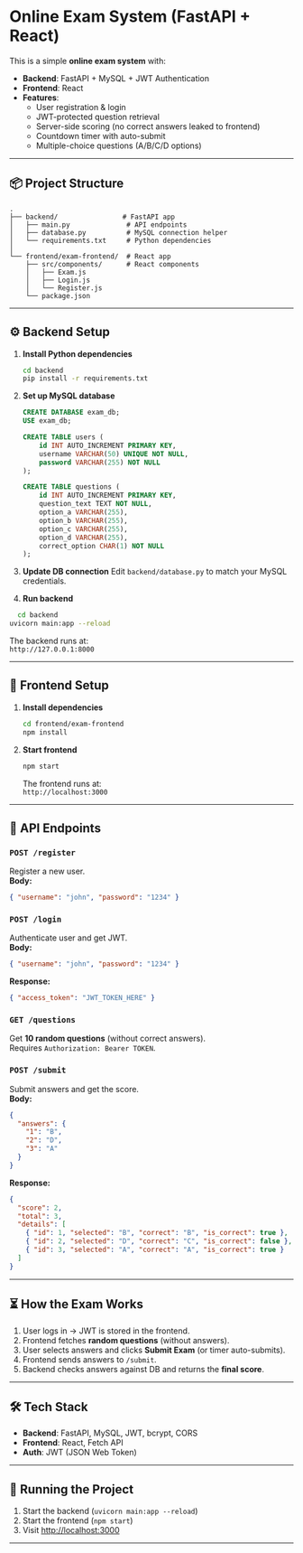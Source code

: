 # Online Exam System (FastAPI + React)

This is a simple **online exam system** with:
- **Backend**: FastAPI + MySQL + JWT Authentication
- **Frontend**: React
- **Features**:
  - User registration & login
  - JWT-protected question retrieval
  - Server-side scoring (no correct answers leaked to frontend)
  - Countdown timer with auto-submit
  - Multiple-choice questions (A/B/C/D options)

---

## 📦 Project Structure

```
.
├── backend/                # FastAPI app
│   ├── main.py              # API endpoints
│   ├── database.py          # MySQL connection helper
│   └── requirements.txt     # Python dependencies
│
└── frontend/exam-frontend/  # React app
    ├── src/components/      # React components
    │   ├── Exam.js
    │   ├── Login.js
    │   └── Register.js
    └── package.json
```

---

## ⚙️ Backend Setup

1. **Install Python dependencies**
   ```bash
   cd backend
   pip install -r requirements.txt
   ```

2. **Set up MySQL database**
   ```sql
   CREATE DATABASE exam_db;
   USE exam_db;

   CREATE TABLE users (
       id INT AUTO_INCREMENT PRIMARY KEY,
       username VARCHAR(50) UNIQUE NOT NULL,
       password VARCHAR(255) NOT NULL
   );

   CREATE TABLE questions (
       id INT AUTO_INCREMENT PRIMARY KEY,
       question_text TEXT NOT NULL,
       option_a VARCHAR(255),
       option_b VARCHAR(255),
       option_c VARCHAR(255),
       option_d VARCHAR(255),
       correct_option CHAR(1) NOT NULL
   );
   ```

3. **Update DB connection**
   Edit `backend/database.py` to match your MySQL credentials.

4. **Run backend**

 ```bash
   cd backend
uvicorn main:app --reload

   ```
   The backend runs at:  
   `http://127.0.0.1:8000`

---

## 🎨 Frontend Setup

1. **Install dependencies**
   ```bash
   cd frontend/exam-frontend
   npm install
   ```

2. **Start frontend**
   ```bash
   npm start
   ```
   The frontend runs at:  
   `http://localhost:3000`

---

## 🔗 API Endpoints

### `POST /register`
Register a new user.  
**Body:**
```json
{ "username": "john", "password": "1234" }
```

### `POST /login`
Authenticate user and get JWT.  
**Body:**
```json
{ "username": "john", "password": "1234" }
```
**Response:**
```json
{ "access_token": "JWT_TOKEN_HERE" }
```

### `GET /questions`
Get **10 random questions** (without correct answers).  
Requires `Authorization: Bearer TOKEN`.

### `POST /submit`
Submit answers and get the score.  
**Body:**
```json
{
  "answers": {
    "1": "B",
    "2": "D",
    "3": "A"
  }
}
```
**Response:**
```json
{
  "score": 2,
  "total": 3,
  "details": [
    { "id": 1, "selected": "B", "correct": "B", "is_correct": true },
    { "id": 2, "selected": "D", "correct": "C", "is_correct": false },
    { "id": 3, "selected": "A", "correct": "A", "is_correct": true }
  ]
}
```

---

## ⏳ How the Exam Works
1. User logs in → JWT is stored in the frontend.
2. Frontend fetches **random questions** (without answers).
3. User selects answers and clicks **Submit Exam** (or timer auto-submits).
4. Frontend sends answers to `/submit`.
5. Backend checks answers against DB and returns the **final score**.

---

## 🛠 Tech Stack
- **Backend**: FastAPI, MySQL, JWT, bcrypt, CORS
- **Frontend**: React, Fetch API
- **Auth**: JWT (JSON Web Token)

---

## 🚀 Running the Project
1. Start the backend (`uvicorn main:app --reload`)
2. Start the frontend (`npm start`)
3. Visit [http://localhost:3000](http://localhost:3000)

---
